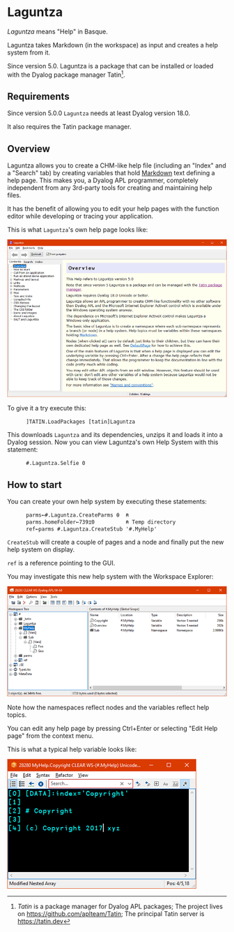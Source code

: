 # Laguntza

_Laguntza_ means "Help" in Basque. 

Laguntza takes Markdown (in the workspace) as input and creates a help system from it.

Since version 5.0. Laguntza is a package that can be installed or loaded with the Dyalog package manager Tatin[^tatin].

## Requirements 

Since version 5.0.0 `Laguntza` needs at least Dyalog version 18.0.

It also requires the Tatin package manager.

## Overview 

Laguntza allows you to create a CHM-like help file (including an "Index" and a "Search" tab) by creating variables that hold [Markdown](https://daringfireball.net/projects/markdown/) text defining a help page. This makes you, a Dyalog APL programmer, completely independent from any 3rd-party tools for creating and maintaining help files. 

It has the benefit of allowing you to edit your help pages with the function editor while developing or tracing your application.

This is what `Laguntza`'s own help page looks like:

![](/Assets/Images/Laguntza_01.png)

To give it a try execute this:

```
      ]TATIN.LoadPackages [tatin]Laguntza
```

This downloads `Laguntza` and its dependencies, unzips it and loads it into a Dyalog session. Now you can view Laguntza's own Help System with this statement:

```
      #.Laguntza.Selfie 0
```


## How to start 

You can create your own help system by executing these statements:

```
      parms←#.Laguntza.CreateParms ⍬  ⍝ 
      parms.homeFolder←739⌶0          ⍝ Temp directory
      ref←parms #.Laguntza.CreateStub '#.MyHelp'
```

`CreateStub` will create a couple of pages and a node and finally put the new help system on display.

`ref` is a reference pointing to the GUI. 

You may investigate this new help system with the Workspace Explorer:

![](/Assets/Images/Laguntza_02.png)

Note how the namespaces reflect nodes and the variables reflect help topics.

You can edit any help page by pressing Ctrl+Enter or selecting "Edit Help page" from the context menu.

This is what a typical help variable looks like:

![](/Assets/Images/Laguntza_03.png)


[^tatin]: _Tatin_ is a package manager for Dyalog APL packages;
The project lives on <https://github.com/aplteam/Tatin>; The principal Tatin server is <https://tatin.dev>

